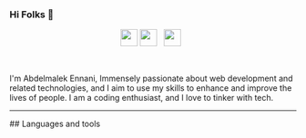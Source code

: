 ### Hi Folks 👋

<p align='center'>
<a href="https://www.linkedin.com/in/abdelmalek-ennani-5304411b1/"><img height="30" src="https://github.com/WaylonWalker/WaylonWalker/blob/main/icon/linkedin.png?raw=true"></a>
<a href="https://twitter.com/09_abdelmalek"><img height="30" src="https://github.com/WaylonWalker/WaylonWalker/blob/main/icon/twitter.png?raw=true"></a>&nbsp;&nbsp;
<a href="https://www.instagram.com/abdelmalik_09/"><img height="30" src="https://github.com/WaylonWalker/WaylonWalker/blob/main/icon/instagram.jpg?raw=true"></a>&nbsp;&nbsp;
<!-- <a href="https://www.buymeacoffee.com/bBdtMQO"><img height="30" src="https://github.com/WaylonWalker/WaylonWalker/blob/main/icon/by-me-a-coffee.png?raw=true"></a> -->
</p>
<br/>

I'm Abdelmalek Ennani,
Immensely passionate about web development and related technologies,
and I aim to use my skills to enhance and improve the lives of people.
I am a coding enthusiast, and I love to tinker with tech.
<hr />
## Languages and tools


